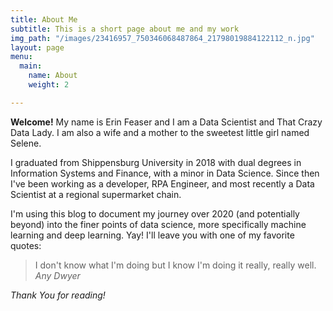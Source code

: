 ```yaml
---
title: About Me
subtitle: This is a short page about me and my work
img_path: "/images/23416957_750346068487864_21798019884122112_n.jpg"
layout: page
menu:
  main:
    name: About
    weight: 2

---
```

**Welcome!** My name is Erin Feaser and I am a Data Scientist and That Crazy Data Lady. I am also a wife and a mother to the sweetest little girl named Selene.

I graduated from Shippensburg University in 2018 with dual degrees in Information Systems and Finance, with a minor in Data Science. Since then I've been working as a developer, RPA Engineer, and most recently a Data Scientist at a  regional supermarket chain.

I'm using this blog to document my journey over 2020 (and potentially beyond) into the finer points of data science, more specifically machine learning and deep learning. Yay! I'll leave you with one of my favorite quotes:

> I don't know what I'm doing but I know I'm doing it really, really well. <cite>Any Dwyer</cite>

_Thank You for reading!_